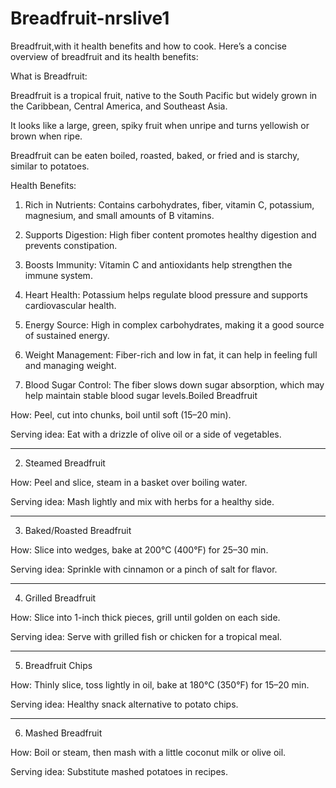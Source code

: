 # Breadfruit-nrslive1
Breadfruit,with it health benefits and how to cook.
Here’s a concise overview of breadfruit and its health benefits:

What is Breadfruit:

Breadfruit is a tropical fruit, native to the South Pacific but widely grown in the Caribbean, Central America, and Southeast Asia.

It looks like a large, green, spiky fruit when unripe and turns yellowish or brown when ripe.

Breadfruit can be eaten boiled, roasted, baked, or fried and is starchy, similar to potatoes.


Health Benefits:

1. Rich in Nutrients: Contains carbohydrates, fiber, vitamin C, potassium, magnesium, and small amounts of B vitamins.


2. Supports Digestion: High fiber content promotes healthy digestion and prevents constipation.


3. Boosts Immunity: Vitamin C and antioxidants help strengthen the immune system.


4. Heart Health: Potassium helps regulate blood pressure and supports cardiovascular health.


5. Energy Source: High in complex carbohydrates, making it a good source of sustained energy.


6. Weight Management: Fiber-rich and low in fat, it can help in feeling full and managing weight.


7. Blood Sugar Control: The fiber slows down sugar absorption, which may help maintain stable blood sugar levels.Boiled Breadfruit

How: Peel, cut into chunks, boil until soft (15–20 min).

Serving idea: Eat with a drizzle of olive oil or a side of vegetables.



---

2. Steamed Breadfruit

How: Peel and slice, steam in a basket over boiling water.

Serving idea: Mash lightly and mix with herbs for a healthy side.



---

3. Baked/Roasted Breadfruit

How: Slice into wedges, bake at 200°C (400°F) for 25–30 min.

Serving idea: Sprinkle with cinnamon or a pinch of salt for flavor.



---

4. Grilled Breadfruit

How: Slice into 1-inch thick pieces, grill until golden on each side.

Serving idea: Serve with grilled fish or chicken for a tropical meal.



---

5. Breadfruit Chips

How: Thinly slice, toss lightly in oil, bake at 180°C (350°F) for 15–20 min.

Serving idea: Healthy snack alternative to potato chips.



---

6. Mashed Breadfruit

How: Boil or steam, then mash with a little coconut milk or olive oil.

Serving idea: Substitute mashed potatoes in recipes.
